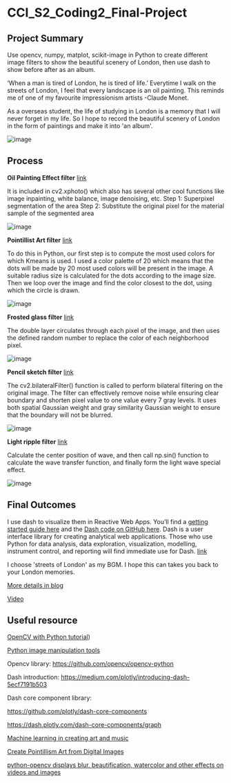 # CCI_S2_Coding2_Final-Project

## Project Summary

Use opencv, numpy, matplot, scikit-image in Python to create different image filters to show the beautiful scenery of London, then use dash to show before after as an album.

‘When a man is tired of London, he is tired of life.’  Everytime I walk on the streets of London, I feel that every landscape is an oil painting. This reminds me of one of my favourite impressionism artists -Claude Monet. 

As a overseas student, the life of studying in London is a memory that I will never forget in my life.  So I hope to record the beautiful scenery of London in the form of paintings and make it into 'an album'.

![image](https://miro.medium.com/max/1400/1*8-M1SqpIR4UpcLnscn7WWw.png)

## Process

**Oil Painting Effect filter** [link](https://github.com/YIDAI1111/CCI_S2_Coding2_Final-Project/tree/main/image_Oil%20Painting%20Effect)

It is included in cv2.xphoto() which also has several other cool functions like image inpainting, white balance, image denoising, etc.
Step 1: Superpixel segmentation of the area
Step 2: Substitute the original pixel for the material sample of the segmented area

![image](https://miro.medium.com/max/1400/1*r7_dhyCAC6mPncjOHk7dMQ.png)


**Pointillist Art filter** [link](https://github.com/YIDAI1111/CCI_S2_Coding2_Final-Project/tree/main/image_Pointillist%20Art)

To do this in Python, our first step is to compute the most used colors for which Kmeans is used. I used a color palette of 20 which means that the dots will be made by 20 most used colors will be present in the image. A suitable radius size is calculated for the dots according to the image size. Then we loop over the image and find the color closest to the dot, using which the circle is drawn.

![image](https://miro.medium.com/max/1400/1*VfvGC5eNRuYeQsJizL7Jsg.png)


**Frosted glass filter** [link](https://github.com/YIDAI1111/CCI_S2_Coding2_Final-Project/tree/main/image_Frosted%20glass)

The double layer circulates through each pixel of the image, and then uses the defined random number to replace the color of each neighborhood pixel.

![image](https://miro.medium.com/max/1400/1*ie1b0x8yxKmloAI0YSd0Aw.png)


**Pencil sketch filter** [link](https://github.com/YIDAI1111/CCI_S2_Coding2_Final-Project/tree/main/image_%20Pencil%20sketch)

The cv2.bilateralFilter() function is called to perform bilateral filtering on the original image. The filter can effectively remove noise while ensuring clear boundary and shorten pixel value to one value every 7 gray levels. It uses both spatial Gaussian weight and gray similarity Gaussian weight to ensure that the boundary will not be blurred.

![image](https://miro.medium.com/max/1400/1*_6J_nq__k5HLbH3AO2sgNA.png)


**Light ripple filter**  [link](https://github.com/YIDAI1111/CCI_S2_Coding2_Final-Project/tree/main/image_Light%20ripple)

Calculate the center position of wave, and then call np.sin() function to calculate the wave transfer function, and finally form the light wave special effect.

![image](https://miro.medium.com/max/1400/1*uS8T0rLg45ZP5prHZ06aRw.png)

## Final Outcomes

I use dash to visualize them in Reactive Web Apps. You’ll find a [getting started guide here](https://plotly.com/dash/) and the [Dash code on GitHub here](https://github.com/plotly/dash).
Dash is a user interface library for creating analytical web applications. Those who use Python for data analysis, data exploration, visualization, modelling, instrument control, and reporting will find immediate use for Dash. [link](https://github.com/YIDAI1111/CCI_S2_Coding2_Final-Project/tree/main/image_Light%20ripple)

I choose 'streets of London' as my BGM. I hope this can takes you back to your London memories.

[More details in blog](https://www.froyodai.com/post/cci-s2-coding2_final-project_my-album-of-london)

[Video](https://www.youtube.com/watch?v=HIquP0WDUDQ&t=11s)


## Useful resource


[OpenCV with Python tutorial](https://www.youtube.com/watch?v=Z78zbnLlPUA&list=PLQVvvaa0QuDdttJXlLtAJxJetJcqmqlQq&index=2))

[Python image manipulation tools](https://opensource.com/article/19/3/python-image-manipulation-tools)

Opencv library: https://github.com/opencv/opencv-python 

Dash introduction: https://medium.com/plotly/introducing-dash-5ecf7191b503 

Dash core component library: 

https://github.com/plotly/dash-core-components

https://dash.plotly.com/dash-core-components/graph 

[Machine learning in creating art and music ](https://github.com/magenta/magenta)

[Create Pointillism Art from Digital Images](https://web.stanford.edu/class/ee368/Project_Autumn_1516/Reports/Hong_Liu.pdf)

[python-opencv displays blur, beautification, watercolor and other effects on videos and images ](https://www.programmersought.com/article/77574934129/)
 

